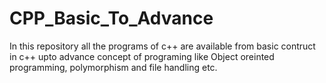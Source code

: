 # CPP_Basic_To_Advance
In this repository all the programs of c++ are available from basic contruct in c++ upto advance concept of programing like Object oreinted programming, polymorphism and file handling etc.
